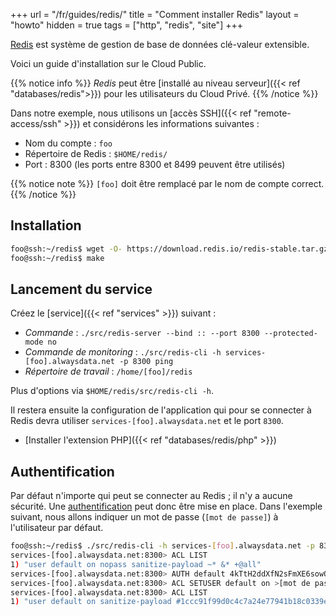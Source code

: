 +++
url = "/fr/guides/redis/"
title = "Comment installer Redis"
layout = "howto"
hidden = true
tags = ["http", "redis", "site"]
+++

[Redis](https://redis.io/) est système de gestion de base de données clé-valeur extensible.

Voici un guide d'installation sur le Cloud Public.

{{% notice info %}}
*Redis* peut être [installé au niveau serveur]({{< ref "databases/redis">}}) pour les utilisateurs du Cloud Privé.
{{% /notice %}}

Dans notre exemple, nous utilisons un [accès SSH]({{< ref "remote-access/ssh" >}}) et considérons les informations suivantes :

- Nom du compte : `foo`
- Répertoire de Redis : `$HOME/redis/`
- Port : 8300 (les ports entre 8300 et 8499 peuvent être utilisés)

{{% notice note %}}
`[foo]` doit être remplacé par le nom de compte correct.
{{% /notice %}}

## Installation

```sh
foo@ssh:~/redis$ wget -O- https://download.redis.io/redis-stable.tar.gz | tar -xz --strip-components=1
foo@ssh:~/redis$ make
```

## Lancement du service

Créez le [service]({{< ref "services" >}}) suivant :

- *Commande* : `./src/redis-server --bind :: --port 8300 --protected-mode no`
- *Commande de monitoring* : `./src/redis-cli -h services-[foo].alwaysdata.net -p 8300 ping`
- *Répertoire de travail* : `/home/[foo]/redis`

Plus d'options via `$HOME/redis/src/redis-cli -h`.

Il restera ensuite la configuration de l'application qui pour se connecter à Redis devra utiliser `services-[foo].alwaysdata.net` et le port `8300`.

- [Installer l'extension PHP]({{< ref "databases/redis/php" >}})

## Authentification

Par défaut n'importe qui peut se connecter au Redis ; il n'y a aucune sécurité. Une [authentification](https://redis.io/docs/management/security/acl/) peut donc être mise en place. Dans l'exemple suivant, nous allons indiquer un mot de passe (`[mot de passe]`) à l'utilisateur par défaut.

```sh
foo@ssh:~/redis$ ./src/redis-cli -h services-[foo].alwaysdata.net -p 8300
services-[foo].alwaysdata.net:8300> ACL LIST
1) "user default on nopass sanitize-payload ~* &* +@all"
services-[foo].alwaysdata.net:8300> AUTH default 4kTtH2ddXfN2sFmXE6sowOLukxiaJhN8n
services-[foo].alwaysdata.net:8300> ACL SETUSER default on >[mot de passe]
services-[foo].alwaysdata.net:8300> ACL LIST
1) "user default on sanitize-payload #1ccc91f99d0c4c7a24e77941b18c0339ecb3eaf5ad7ae9ad816a7e69d83b69db ~* &* +@all"
```
